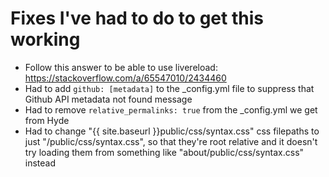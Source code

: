 # Fixes I've had to do to get this working
- Follow this answer to be able to use livereload: https://stackoverflow.com/a/65547010/2434460
- Had to add `github: [metadata]` to the _config.yml file to suppress that Github API metadata not found message
- Had to remove `relative_permalinks: true` from the _config.yml we get from Hyde
- Had to change "{{ site.baseurl }}public/css/syntax.css" css filepaths to just "/public/css/syntax.css", so that they're root relative and it doesn't try loading them from something like "about/public/css/syntax.css" instead